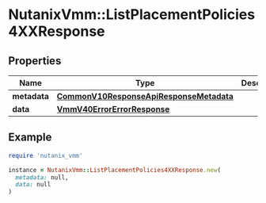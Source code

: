 # NutanixVmm::ListPlacementPolicies4XXResponse

## Properties

| Name | Type | Description | Notes |
| ---- | ---- | ----------- | ----- |
| **metadata** | [**CommonV10ResponseApiResponseMetadata**](CommonV10ResponseApiResponseMetadata.md) |  | [optional] |
| **data** | [**VmmV40ErrorErrorResponse**](VmmV40ErrorErrorResponse.md) |  | [optional] |

## Example

```ruby
require 'nutanix_vmm'

instance = NutanixVmm::ListPlacementPolicies4XXResponse.new(
  metadata: null,
  data: null
)
```

